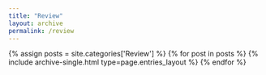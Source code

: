```yaml
---
title: "Review"
layout: archive
permalink: /review
---
```



{% assign posts = site.categories['Review'] %}
{% for post in posts %} {% include archive-single.html type=page.entries_layout %} {% endfor %}